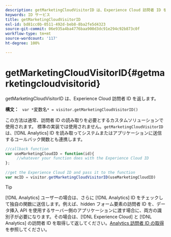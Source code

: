 ```yaml
---
description: getMarketingCloudVisitorID は、Experience Cloud 訪問者 ID を返します。
keywords: ID サービス
title: getMarketingCloudVisitorID
exl-id: bd81cc0b-0511-492d-beb8-8ba2fe5d4323
source-git-commit: 06e935a4ba4776baa900d3dc91e294c92b873c0f
workflow-type: tm+mt
source-wordcount: '117'
ht-degree: 100%

---
```


# getMarketingCloudVisitorID{#getmarketingcloudvisitorid}

getMarketingCloudVisitorID は、Experience Cloud 訪問者 ID を返します。

**構文：** ` var *`変数名`* = visitor.getMarketingCloudVisitorID()`

この方法は通常、訪問者 ID の読み取りを必要とするカスタムソリューションで使用されます。 標準の実装では使用されません。`getMarketingCloudVisitorID` は、[!DNL Analytics] ID を読み取ってシステムまたはアプリケーションに送信するコールバック関数とも連携します。

```js
//callback function 
var useMarketingCloudID = function(id){ 
     //whatever your function does with the Experience Cloud ID 
}; 
 
//get the Experience Cloud ID and pass it to the function 
var mcID = visitor.getMarketingCloudVisitorID(useMarketingCloudID)
```

>[!TIP]
>
>[!DNL Analytics] ユーザーの場合は、さらに [!DNL Analytics] ID をチェックして独自の関数に送信します。例えば、hidden フォーム要素の訪問者 ID を、データ挿入 API を使用するサーバー側のアプリケーションに渡す場合に、両方の識別子が必要になります。その場合は、[!DNL Experience Cloud] と [!DNL Analytics] の訪問者 ID を取得して返してください。[Analytics 訪問者 ID の取得](../../library/get-set/getanalyticsvisitorid.md)を参照してください。

